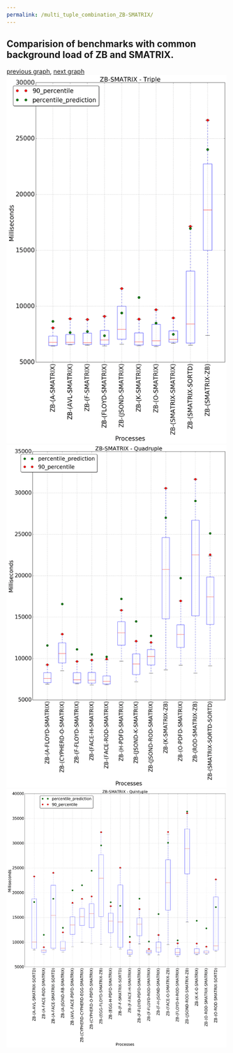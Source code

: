 ```yaml
---
permalink: /multi_tuple_combination_ZB-SMATRIX/
---
```



## Comparision of benchmarks with common background load of ZB and SMATRIX.

[previous graph](../multi_tuple_combination_ZB-ROD/), [next graph](../multi_tuple_combination_ZB-SORTD/)
![graph figure](./images/triple/ZB/ZB-SMATRIX_box.png)![graph figure](./images/quadruple/ZB/ZB-SMATRIX_box.png)![graph figure](./images/quintuple/ZB/ZB-SMATRIX_box.png)